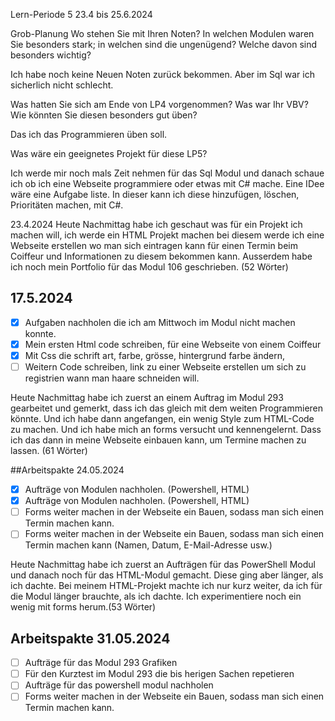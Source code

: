 
Lern-Periode 5
23.4 bis 25.6.2024

Grob-Planung
Wo stehen Sie mit Ihren Noten? In welchen Modulen waren Sie besonders stark; in welchen sind die ungenügend? Welche davon sind besonders wichtig?

Ich habe noch keine Neuen Noten zurück bekommen. Aber im Sql war ich sicherlich nicht schlecht. 

Was hatten Sie sich am Ende von LP4 vorgenommen? Was war Ihr VBV? Wie könnten Sie diesen besonders gut üben?

Das ich das Programmieren üben soll.

Was wäre ein geeignetes Projekt für diese LP5?

Ich werde mir noch mals Zeit nehmen für das Sql Modul und danach schaue ich ob ich eine Webseite programmiere oder etwas mit C# mache. Eine IDee wäre eine Aufgabe liste. In dieser kann ich diese hinzufügen, löschen, Prioritäten machen, mit C#. 

23.4.2024
Heute Nachmittag habe ich geschaut was für ein Projekt ich machen will, ich werde ein HTML Projekt machen bei diesem werde ich eine Webseite erstellen wo man sich eintragen kann für einen Termin beim Coiffeur und Informationen zu diesem bekommen kann. Ausserdem habe ich noch mein Portfolio für das Modul 106 geschrieben. (52 Wörter)

## 17.5.2024
- [x] Aufgaben nachholen die ich am Mittwoch im Modul nicht machen konnte.
- [x] Mein ersten Html code schreiben, für eine Webseite von einem Coiffeur
- [x] Mit Css die schrift art, farbe, grösse, hintergrund farbe ändern,
- [ ] Weitern Code schreiben, link zu einer Webseite erstellen um sich zu registrien wann man haare schneiden will.

Heute Nachmittag habe ich zuerst an einem Auftrag im Modul 293 gearbeitet und gemerkt, dass ich das gleich mit dem weiten Programmieren könnte. Und ich habe dann angefangen, ein wenig Style zum HTML-Code zu machen. Und ich habe mich an forms versucht und kennengelernt. Dass ich das dann in meine Webseite einbauen kann, um Termine machen zu lassen. (61 Wörter)

##Arbeitspakte 24.05.2024

- [x] Aufträge von Modulen nachholen. (Powershell, HTML)
- [x] Aufträge von Modulen nachholen. (Powershell, HTML)
- [ ] Forms weiter machen in der Webseite ein Bauen, sodass man sich einen Termin machen kann.
- [ ] Forms weiter machen in der Webseite ein Bauen, sodass man sich einen Termin machen kann (Namen, Datum, E-Mail-Adresse usw.)

Heute Nachmittag habe ich zuerst an Aufträgen für das PowerShell Modul und danach noch für das HTML-Modul gemacht. Diese ging aber länger, als ich dachte. Bei meinem HTML-Projekt machte ich nur kurz weiter, da ich für die Modul länger brauchte, als ich dachte. Ich experimentiere noch ein wenig mit forms herum.(53 Wörter)

## Arbeitspakte 31.05.2024
- [ ] Aufträge für das Modul 293 Grafiken
- [ ] Für den Kurztest im Modul 293 die bis herigen Sachen repetieren
- [ ] Aufträge für das powershell modul nachholen
- [ ]  Forms weiter machen in der Webseite ein Bauen, sodass man sich einen Termin machen kann.
